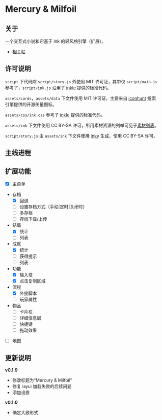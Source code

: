 # Mercury & Milfoil
## 关于
一个交互式小说和它基于 Ink 的轻风格引擎（扩展）。
* [相关帖](https://scp-wiki-cn.wikidot.com/forum/t-16705305/)

## 许可说明
`script` 下代码除 `script/story.js` 外使用 MIT 许可证，其中仅 `script/main.js` 参考了，`script/ink.js` 沿用了 [inkle](https://github.com/inkle) 提供的标准代码。

`assets/cards`，`assets/data` 下文件使用 MIT 许可证，主要来自 [iconhunt](https://iconhunt.site/) 搜索引擎提供的开源矢量图标。

`assets/css/ink.css` 参考了 [inkle](https://github.com/inkle) 提供的标准代码。

`assets/ink` 下文件使用 CC BY-SA 许可，所用素材资源的列举可见于[素材列表](./source_list.html)。

`script/story.js` 由 `assets/ink` 下文件使用 [Inky](https://github.com/inkle/inky) 生成，使用 CC BY-SA 许可。

## 主线进程

## 扩展功能
- [x] 主菜单
- 存档
	- [x] 回退
	- [ ] 设置存档方式（手动|定时|关闭时）
	- [ ] 多存档
	- [ ] 存档下载/上传
- 结局
	- [x] 统计
	- [ ] 列表
- 成就
	- [x] 统计
	- [ ] 获得提示
	- [ ] 列表
- 功能
	- [x] 输入框
	- [x] 点击复制区域
- 流程
	- [x] 外接脚本
	- [ ] 玩家属性
- 物品
	- [ ] 卡片栏
	- [ ] 详细信息层
	- [ ] 快捷键
	- [ ] 拖动效果
- [ ] 地图

## 更新说明
**v0.1.9**
* 修改标题为“Mercury & Milfoil”
* 修复 layui 加载失败的后续问题
* 添加设置

**v0.1.0**
* 确定大致形式
